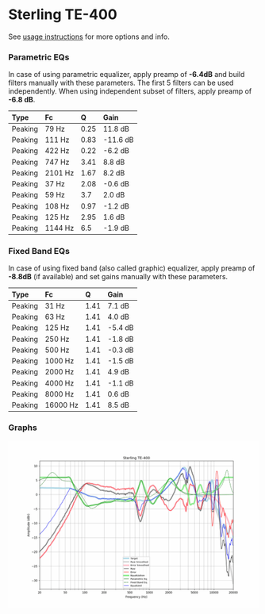 # Sterling TE-400
See [usage instructions](https://github.com/jaakkopasanen/AutoEq#usage) for more options and info.

### Parametric EQs
In case of using parametric equalizer, apply preamp of **-6.4dB** and build filters manually
with these parameters. The first 5 filters can be used independently.
When using independent subset of filters, apply preamp of **-6.8 dB**.

| Type    | Fc      |    Q | Gain     |
|:--------|:--------|:-----|:---------|
| Peaking | 79 Hz   | 0.25 | 11.8 dB  |
| Peaking | 111 Hz  | 0.83 | -11.6 dB |
| Peaking | 422 Hz  | 0.22 | -6.2 dB  |
| Peaking | 747 Hz  | 3.41 | 8.8 dB   |
| Peaking | 2101 Hz | 1.67 | 8.2 dB   |
| Peaking | 37 Hz   | 2.08 | -0.6 dB  |
| Peaking | 59 Hz   | 3.7  | 2.0 dB   |
| Peaking | 108 Hz  | 0.97 | -1.2 dB  |
| Peaking | 125 Hz  | 2.95 | 1.6 dB   |
| Peaking | 1144 Hz | 6.5  | -1.9 dB  |

### Fixed Band EQs
In case of using fixed band (also called graphic) equalizer, apply preamp of **-8.8dB**
(if available) and set gains manually with these parameters.

| Type    | Fc       |    Q | Gain    |
|:--------|:---------|:-----|:--------|
| Peaking | 31 Hz    | 1.41 | 7.1 dB  |
| Peaking | 63 Hz    | 1.41 | 4.0 dB  |
| Peaking | 125 Hz   | 1.41 | -5.4 dB |
| Peaking | 250 Hz   | 1.41 | -1.8 dB |
| Peaking | 500 Hz   | 1.41 | -0.3 dB |
| Peaking | 1000 Hz  | 1.41 | -1.5 dB |
| Peaking | 2000 Hz  | 1.41 | 4.9 dB  |
| Peaking | 4000 Hz  | 1.41 | -1.1 dB |
| Peaking | 8000 Hz  | 1.41 | 0.6 dB  |
| Peaking | 16000 Hz | 1.41 | 8.5 dB  |

### Graphs
![](./Sterling%20TE-400.png)